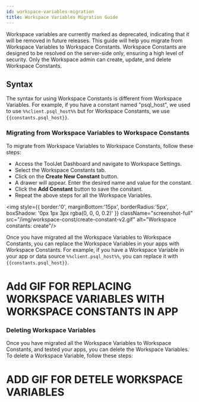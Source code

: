 ```yaml
---
id: workspace-variables-migration
title: Workspace Variables Migration Guide
---
```



Workspace variables are currently marked as deprecated, indicating that it will be removed in future releases. This guide will help you migrate from Workspace Variables to Workspace Constants. Workspace Constants are designed to be resolved on the server-side only, ensuring a high level of security. Only the Workspace admin can create, update, and delete Workspace Constants.


## Syntax

The syntax for using Workspace Constants is different from Workspace Variables. For example, if you have a constant named "psql_host", we used to use `%%client.psql_host%%` but for Workspace Constants, we use `{{constants.psql_host}}`.

### Migrating from Workspace Variables to Workspace Constants

To migrate from Workspace Variables to Workspace Constants, follow these steps:

- Access the ToolJet Dashboard and navigate to Workspace Settings.
- Select the Workspace Constants tab.
- Click on the **Create New Constant** button.
- A drawer will appear. Enter the desired name and value for the constant.
- Click the **Add Constant** button to save the constant.
- Repeat the above steps for all the Workspace Variables.

<div style={{textAlign: 'center'}}>
    
<img style={{ border:'0', marginBottom:'15px', borderRadius:'5px', boxShadow: '0px 1px 3px rgba(0, 0, 0, 0.2)' }} className="screenshot-full" src="/img/workspace-const/create-constant-v2.gif" alt="Workspace constants: create"/>
    
</div>

Once you have migrated all the Workspace Variables to Workspace Constants, you can replace the Workspace Variables in your apps with Workspace Constants. For example, if you have a Workspace Variable in your app or data source `%%client.psql_host%%`, you can replace it with `{{constants.psql_host}}`.

# Add GIF FOR REPLACING WORKSPACE VARIABLES WITH WORKSPACE CONSTANTS IN APP


### Deleting Workspace Variables

Once you have migrated all the Workspace Variables to Workspace Constants, and tested your apps, you can delete the Workspace Variables. To delete a Workspace Variable, follow these steps:

# ADD GIF FOR DETELE WORKSPACE VARIABLES